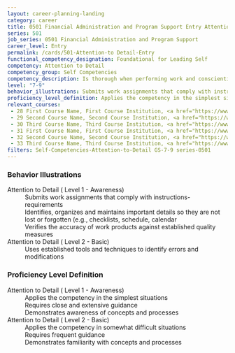 ```yaml
---
layout: career-planning-landing
category: career
title: 0501 Financial Administration and Program Support Entry Attention to Detail
series: 501
job_series: 0501 Financial Administration and Program Support
career_level: Entry
permalink: /cards/501-Attention-to Detail-Entry
functional_competency_designation: Foundational for Leading Self
competency: Attention to Detail
competency_group: Self Competencies
competency_description: Is thorough when performing work and conscientious about attending to detail
level: "7-9"
behavior_illustrations: Submits work assignments that comply with instructions- requirements ? Identifies, organizes and maintains important details so they are not lost or forgotten (e.g., checklists, schedule, calendar ? Verifies the accuracy of work products against established quality measures ? Uses established tools and techniques to identify errors and modifications
proficiency_level_definition: Applies the competency in the simplest situations ? Requires close and extensive guidance ? Demonstrates awareness of concepts and processes ? Applies the competency in somewhat difficult situations ? Requires frequent guidance ? Demonstrates familiarity with concepts and processes
relevant_courses: 
 - 28 First Course Name, First Course Institution, <a href="https://www.cfo.gov">www.cfo.gov</a>
 - 29 Second Course Name, Second Course Institution, <a href="https://www.cfo.gov">www.cfo.gov</a>
 - 30 Third Course Name, Third Course Institution, <a href="https://www.cfo.gov">www.cfo.gov</a>
 - 31 First Course Name, First Course Institution, <a href="https://www.cfo.gov">www.cfo.gov</a>
 - 32 Second Course Name, Second Course Institution, <a href="https://www.cfo.gov">www.cfo.gov</a>
 - 33 Third Course Name, Third Course Institution, <a href="https://www.cfo.gov">www.cfo.gov</a>
filters: Self-Competencies-Attention-to-Detail GS-7-9 series-0501
---
```


<div class="desktop:grid-col-6 margin-y-205">
  <div class="border-top-05 bg-white padding-2 shadow-5 height-full members-hover border-1px border-gray-30 border-top-orange radius-lg">
    <h3>Behavior Illustrations</h3>
    <dl class="text-base"><dt>Attention to Detail ( Level 1 - Awareness)</dt><dd>Submits work assignments that comply with instructions- requirements </dd><dd> Identifies, organizes and maintains important details so they are not lost or forgotten (e.g., checklists, schedule, calendar </dd><dd> Verifies the accuracy of work products against established quality measures</dd><dt>Attention to Detail ( Level 2 - Basic)</dt><dd>Uses established tools and techniques to identify errors and modifications</dd></dl>
  </div>
</div>
<div class="desktop:grid-col-6 margin-y-205">
  <div class="border-top-05 bg-white padding-2 shadow-5 height-full members-hover border-1px border-gray-30 border-top-orange radius-lg">
    <h3>Proficiency Level Definition</h3>
    <dl class="text-base"><dt>Attention to Detail ( Level 1 - Awareness)</dt><dd>Applies the competency in the simplest situations </dd><dd> Requires close and extensive guidance </dd><dd> Demonstrates awareness of concepts and processes</dd><dt>Attention to Detail ( Level 2 - Basic)</dt><dd>Applies the competency in somewhat difficult situations </dd><dd> Requires frequent guidance </dd><dd> Demonstrates familiarity with concepts and processes</dd></dl>
  </div>
</div>